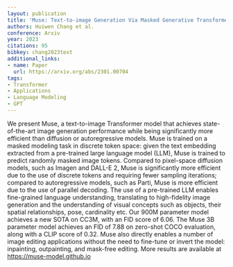 ```yaml
---
layout: publication
title: 'Muse: Text-to-image Generation Via Masked Generative Transformers'
authors: Huiwen Chang et al.
conference: Arxiv
year: 2023
citations: 95
bibkey: chang2023text
additional_links:
- name: Paper
  url: https://arxiv.org/abs/2301.00704
tags:
- Transformer
- Applications
- Language Modeling
- GPT
---
```

We present Muse, a text-to-image Transformer model that achieves
state-of-the-art image generation performance while being significantly more
efficient than diffusion or autoregressive models. Muse is trained on a masked
modeling task in discrete token space: given the text embedding extracted from
a pre-trained large language model (LLM), Muse is trained to predict randomly
masked image tokens. Compared to pixel-space diffusion models, such as Imagen
and DALL-E 2, Muse is significantly more efficient due to the use of discrete
tokens and requiring fewer sampling iterations; compared to autoregressive
models, such as Parti, Muse is more efficient due to the use of parallel
decoding. The use of a pre-trained LLM enables fine-grained language
understanding, translating to high-fidelity image generation and the
understanding of visual concepts such as objects, their spatial relationships,
pose, cardinality etc. Our 900M parameter model achieves a new SOTA on CC3M,
with an FID score of 6.06. The Muse 3B parameter model achieves an FID of 7.88
on zero-shot COCO evaluation, along with a CLIP score of 0.32. Muse also
directly enables a number of image editing applications without the need to
fine-tune or invert the model: inpainting, outpainting, and mask-free editing.
More results are available at https://muse-model.github.io